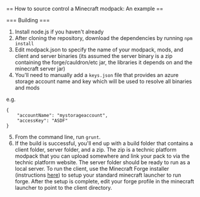 == How to source control a Minecraft modpack: An example ==

=== Building ===

1. Install node.js if you haven't already
2. After cloning the repository, download the dependencies by running `npm install`
3. Edit modpack.json to specify the name of your modpack, mods, and client and server binaries (its assumed the server binary is a zip containing the forge/cauldron/etc jar, the libraries it depends on and the minecraft server jar)
4. You'll need to manually add a `keys.json` file that provides an azure storage account name and key which will be used to resolve all binaries and mods

e.g. 

	{
		"accountName": "mystorageaccount",	
		"accessKey": "ASDF"
	}

5. From the command line, run `grunt`.
6. If the build is successful, you'll end up with a build folder that contains a client folder, server folder, and a zip. The zip is a technic platform modpack that you can upload somewhere and link your pack to via the technic platform website. The server folder should be ready to run as a local server. To run the client, use the Minecraft Forge installer (instructions [here](http://www.minecraftforge.net/wiki/Installation/Universal)) to setup your standard minecraft launcher to run forge. After the setup is complete, edit your forge profile in the minecraft launcher to point to the client directory.
